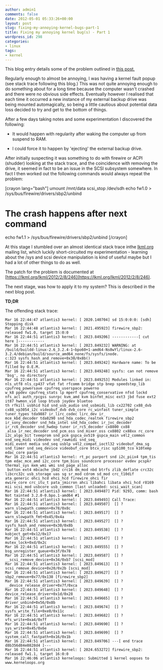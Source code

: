 ```yaml
---
author: admin1
comments: false
date: 2012-05-01 05:33:26+00:00
layout: post
slug: fixing-my-annoying-kernel-bugs-part-1
title: Fixing my annoying kernel bug(s) - Part 1
wordpress_id: 298
categories:
- linux
tags:
- kernel
---
```


This blog entry details some of the problem outlined in [this post.](/2012/patching-and-building-a-custom-linux-kernel-in-debian/) 

Regularly enough to almost be annoying, I was having a kernel fault popup (see stack trace following this blog.)  This was not quite annoying enough to do something about for a long time because the computer wasn't crashed and there were no obvious side effects.  Eventually however I realised that each time it occurred a new instance of my external backup drive was being mounted automagically, so being a little cautious about potential data loss decided to try and get to the bottom of things.

After a few days taking notes and some experimentation I discovered the following:




  * It would happen with regularity after waking the computer up from suspend to RAM.


  * I could force it to happen by 'ejecting' the external backup drive.



After initially suspecting it was something to do with firewire or ACPI (shudder) looking at the stack trace, and the coincidence with removing the drive, it seemed in fact to be an issue in the SCSI subsystem somewhere.  In fact I then worked out the following commands would always repeat the problem:

[crayon lang="bash"]
umount /mnt/data
scsi_stop /dev/sdh
echo fw1.0 > /sys/bus/firewire/drivers/sbp2/unbind
# The crash happens after next command
echo fw1.1 > /sys/bus/firewire/drivers/sbp2/unbind
[/crayon]

At this stage I stumbled over an almost identical stack trace inthe [lkml.org](lkml.org) mailing list, which luckily short-circuited my experimentation - learning about the /sys and scsi device manipulation is kind of useful maybe but I had a lot of other things to do as well.

The patch for the problem is documented at [https://lkml.org/lkml/2012/2/8/246](https://lkml.org/lkml/2012/2/8/246).

The next stage, was how to apply it to my system? This is described in the next blog post.

**TD;DR**

The offending stack trace:


    
    
    Mar 16 22:44:47 atlantis3 kernel: [ 2020.140704] sd 15:0:0:0: [sdh] Stopping disk
    Mar 16 22:44:48 atlantis3 kernel: [ 2021.495923] firewire_sbp2: released fw1.0, target 15:0:0
    Mar 16 22:44:51 atlantis3 kernel: [ 2023.849206] ------------[ cut here ]------------
    Mar 16 22:44:51 atlantis3 kernel: [ 2023.849232] WARNING: at /build/buildd-linux-2.6_3.2.4-1~bpo60+1-amd64-Ns0wYl/linux-2.6-3.2.4/debian/build/source_amd64_none/fs/sysfs/inode.
    c:323 sysfs_hash_and_remove+0x30/0x8b()
    Mar 16 22:44:51 atlantis3 kernel: [ 2023.849242] Hardware name: To be filled by O.E.M.
    Mar 16 22:44:51 atlantis3 kernel: [ 2023.849248] sysfs: can not remove 'bsg', no directory
    Mar 16 22:44:51 atlantis3 kernel: [ 2023.849253] Modules linked in: nls_utf8 nls_cp437 vfat fat rfcomm bridge stp bnep speedstep_lib cpufreq_powersave cpufreq_userspace powerno
    w_k8 ppdev cpufreq_stats lp mperf cpufreq_conservative nfsd lockd nfs_acl auth_rpcgss sunrpc kvm_amd kvm binfmt_misc ext3 jbd fuse ext2 it87 hwmon_vid loop btusb joydev bluetoo
    th rfkill usbhid hid snd_usb_audio snd_usbmidi_lib cx22702 cx88_dvb cx88_vp3054_i2c videobuf_dvb dvb_core rc_winfast tuner_simple tuner_types tda9887 ir_lirc_codec lirc_dev ir_
    mce_kbd_decoder tda8290 snd_hda_codec_realtek firewire_sbp2 ir_sony_decoder snd_hda_intel snd_hda_codec ir_jvc_decoder ir_rc6_decoder snd_hwdep tuner ir_rc5_decoder cx8800 cx88
    _alsa ir_nec_decoder snd_pcm_oss snd_mixer_oss cx8802 cx88xx rc_core i2c_algo_bit tveeprom snd_pcm gspca_ov519 gspca_main v4l2_common snd_seq_midi videodev snd_rawmidi snd_seq_
    midi_event media snd_seq usblp v4l2_compat_ioctl32 videobuf_dma_sg snd_timer snd_seq_device videobuf_core btcx_risc sp5100_tco k10temp edac_core parpo
    Mar 16 22:44:51 atlantis3 kernel: rt_pc parport snd i2c_piix4 tpm_tis tpm edac_mce_amd i2c_core tpm_bios soundcore processor evdev pcspkr thermal_sys mxm_wmi wmi snd_page_alloc
     button ext4 mbcache jbd2 crc16 dm_mod nbd btrfs zlib_deflate crc32c libcrc32c usb_storage uas sg sr_mod cdrom sd_mod crc_t10dif ata_generic ohci_hcd ehci_hcd firewire_ohci fir
    ewire_core crc_itu_t pata_jmicron ahci libahci libata xhci_hcd r8169 mii scsi_mod usbcore usb_common [last unloaded: scsi_wait_scan]
    Mar 16 22:44:51 atlantis3 kernel: [ 2023.849487] Pid: 9293, comm: bash Not tainted 3.2.0-0.bpo.1-amd64 #1
    Mar 16 22:44:51 atlantis3 kernel: [ 2023.849493] Call Trace:
    Mar 16 22:44:51 atlantis3 kernel: [ 2023.849507]  [] ? warn_slowpath_common+0x78/0x8c
    Mar 16 22:44:51 atlantis3 kernel: [ 2023.849517]  [] ? warn_slowpath_fmt+0x45/0x4a
    Mar 16 22:44:51 atlantis3 kernel: [ 2023.849527]  [] ? sysfs_hash_and_remove+0x30/0x8b
    Mar 16 22:44:51 atlantis3 kernel: [ 2023.849538]  [] ? kobject_get+0x12/0x17
    Mar 16 22:44:51 atlantis3 kernel: [ 2023.849547]  [] ? mutex_lock+0xd/0x2c
    Mar 16 22:44:51 atlantis3 kernel: [ 2023.849555]  [] ? bsg_unregister_queue+0x3f/0x78
    Mar 16 22:44:51 atlantis3 kernel: [ 2023.849587]  [] ? __scsi_remove_device+0x34/0xb7 [scsi_mod]
    Mar 16 22:44:51 atlantis3 kernel: [ 2023.849613]  [] ? scsi_remove_device+0x20/0x2b [scsi_mod]
    Mar 16 22:44:51 atlantis3 kernel: [ 2023.849627]  [] ? sbp2_remove+0x77/0x138 [firewire_sbp2]
    Mar 16 22:44:51 atlantis3 kernel: [ 2023.849639]  [] ? __device_release_driver+0x7f/0xca
    Mar 16 22:44:51 atlantis3 kernel: [ 2023.849648]  [] ? device_release_driver+0x1d/0x28
    Mar 16 22:44:51 atlantis3 kernel: [ 2023.849665]  [] ? driver_unbind+0x56/0x8b
    Mar 16 22:44:51 atlantis3 kernel: [ 2023.849674]  [] ? sysfs_write_file+0xe0/0x11c
    Mar 16 22:44:51 atlantis3 kernel: [ 2023.849682]  [] ? vfs_write+0xa4/0xff
    Mar 16 22:44:51 atlantis3 kernel: [ 2023.849690]  [] ? sys_write+0x45/0x6e
    Mar 16 22:44:51 atlantis3 kernel: [ 2023.849699]  [] ? system_call_fastpath+0x16/0x1b
    Mar 16 22:44:51 atlantis3 kernel: [ 2023.849706] ---[ end trace d8b356d84e0828d4 ]---
    Mar 16 22:44:51 atlantis3 kernel: [ 2024.653272] firewire_sbp2: released fw1.1, target 16:0:0
    Mar 16 22:46:06 atlantis3 kerneloops: Submitted 1 kernel oopses to www.kerneloops.org
    
